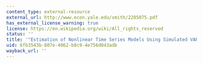 ```yaml
---
content_type: external-resource
external_url: http://www.econ.yale.edu/smith/2285075.pdf
has_external_license_warning: true
license: https://en.wikipedia.org/wiki/All_rights_reserved
status: ''
title: '"Estimation of Nonlinear Time Series Models Using Simulated VARs." (PDF)'
uid: 6fb3543b-807e-4062-b8c9-4e756d043adb
wayback_url: ''
---
```

